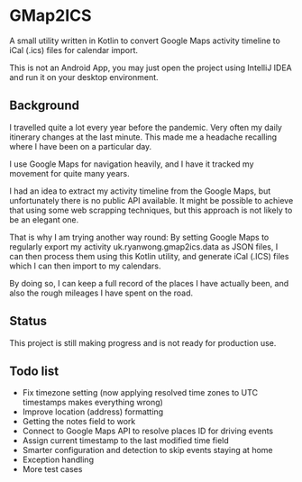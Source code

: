 # GMap2ICS
A small utility written in Kotlin to convert Google Maps activity timeline to iCal (.ics) files for calendar import. 

This is not an Android App, you may just open the project using IntelliJ IDEA and run it on your desktop environment.

## Background
I travelled quite a lot every year before the pandemic. Very often my daily itinerary changes at the last minute. This made me a headache recalling where I have been on a particular day.

I use Google Maps for navigation heavily, and I have it tracked my movement for quite many years.

I had an idea to extract my activity timeline from the Google Maps, but unfortunately there is no public API available. It might be possible to achieve that using some web scrapping techniques, but this approach is not likely to be an elegant one.

That is why I am trying another way round: By setting Google Maps to regularly export my activity uk.ryanwong.gmap2ics.data as JSON files, I can then process them using this Kotlin utility, and generate iCal (.ICS) files which I can then import to my calendars. 

By doing so, I can keep a full record of the places I have actually been, and also the rough mileages I have spent on the road.

## Status
This project is still making progress and is not ready for production use.

## Todo list

- Fix timezone setting (now applying resolved time zones to UTC timestamps makes everything wrong)
- Improve location (address) formatting
- Getting the notes field to work 
- Connect to Google Maps API to resolve places ID for driving events
- Assign current timestamp to the last modified time field
- Smarter configuration and detection to skip events staying at home
- Exception handling 
- More test cases